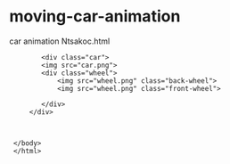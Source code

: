 # moving-car-animation
car animation
Ntsakoc.html
<head>
    <title>Ntsako Car Animation</title>
    <link rel="stylesheet" href="style.css">
</head>
     <body>
         <div class="hero">
             <div class="highway"></div>
            <div class="city"></div>

            <div class="car">
            <img src="car.png">
            <div class="wheel">
                <img src="wheel.png" class="back-wheel">
                <img src="wheel.png" class="front-wheel">

            </div>
         </div>



     </body>
     </html>
